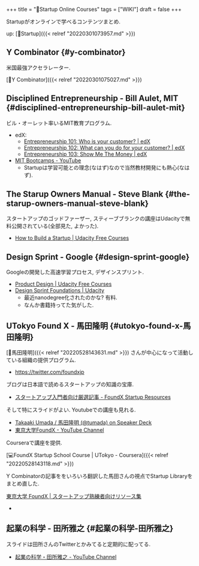 +++
title = "📝Startup Online Courses"
tags = ["WIKI"]
draft = false
+++

Startupがオンラインで学べるコンテンツまとめ.

up: [📂Startup]({{< relref "20220301073957.md" >}})


## Y Combinator {#y-combinator}

米国最強アクセラレーター.

[:pencil:Y Combinator]({{< relref "20220301075027.md" >}})


## Disciplined Entrepreneurship - Bill Aulet, MIT {#disciplined-entrepreneurship-bill-aulet-mit}

ビル・オーレット率いるMIT教育プログラム.

-   edX:
    -   [Entrepreneurship 101: Who is your customer? | edX](https://www.edx.org/course/entrepreneurship-101-who-is-your-customer?index=undefined)
    -   [Entrepreneurship 102: What can you do for your customer? | edX](https://www.edx.org/course/entrepreneurship-102-what-can-you-do-for-your-cust?index=undefined)
    -   [Entrepreneurship 103: Show Me The Money | edX](https://www.edx.org/course/entrepreneurship-103-show-me-the-money?index=undefined)
-   [MIT Bootcamps - YouTube](https://www.youtube.com/c/MITBootcamps)
    -   Startupは学習可能との理念(なはず)なので当然教材開発にも熱心(なはず).


## The Starup Owners Manual - Steve Blank {#the-starup-owners-manual-steve-blank}

スタートアップのゴッドファーザー, スティーブブランクの講座はUdacityで無料公開されている(全部見た, よかった).

-   [How to Build a Startup | Udacity Free Courses](https://www.udacity.com/course/how-to-build-a-startup--ep245)


## Design Sprint - Google {#design-sprint-google}

Googleの開発した高速学習プロセス, デザインスプリント.

-   [Product Design | Udacity Free Courses](https://www.udacity.com/course/product-design--ud509)
-   [Design Sprint Foundations | Udacity](https://www.udacity.com/course/design-sprint-foundations-nanodegree--nd201)
    -   最近nanodegree化されたのかな? 有料.
    -   なんか書籍持ってた気がした.


## UTokyo Found X - 馬田隆明 {#utokyo-found-x-馬田隆明}

[👨馬田隆明]({{< relref "20220528143631.md" >}}) さんが中心になって活動している組織の提供プログラム.

-   <https://twitter.com/foundxjp>

ブログは日本語で読めるスタートアップの知識の宝庫.

-   [スタートアップ入門者向け厳選記事 - FoundX Startup Resources](https://resource.foundx.jp/beginner/)

そして特にスライドがよい. Youtubeでの講座も見れる.

-   [Takaaki Umada / 馬田隆明 (@tumada) on Speaker Deck](https://speakerdeck.com/tumada/)
-   [東京大学FoundX - YouTube Channel](https://www.youtube.com/c/%E6%9D%B1%E4%BA%AC%E5%A4%A7%E5%AD%A6FoundX)

Courseraで講座を提供.

[💻FoundX Startup School Course | UTokyo - Coursera]({{< relref "20220528143118.md" >}})

Y Combinatorの記事ををいろいろ翻訳した馬田さんの視点でStartup Libraryをまとめ直した.

[東京大学 FoundX | スタートアップ熟練者向けリソース集](https://foundx.jp/resources/proficient/)

-


## 起業の科学 - 田所雅之 {#起業の科学-田所雅之}

スライドは田所さんのTwitterとかみてると定期的に配ってる.

-   [起業の科学・田所雅之 - YouTube Channel](https://www.youtube.com/channel/UCG_AsZgP1gGCpepXo5dHYIQ/playlists)
